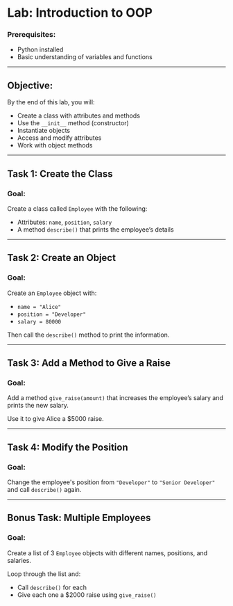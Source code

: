 # Lab: Introduction to OOP

### Prerequisites:

- Python installed
- Basic understanding of variables and functions

---

## Objective:

By the end of this lab, you will:

- Create a class with attributes and methods
- Use the `__init__` method (constructor)
- Instantiate objects
- Access and modify attributes
- Work with object methods

---

## Task 1: Create the Class

### Goal:

Create a class called `Employee` with the following:

- Attributes: `name`, `position`, `salary`
- A method `describe()` that prints the employee’s details

---

## Task 2: Create an Object

### Goal:

Create an `Employee` object with:

- `name = "Alice"`
- `position = "Developer"`
- `salary = 80000`

Then call the `describe()` method to print the information.

---

## Task 3: Add a Method to Give a Raise

### Goal:

Add a method `give_raise(amount)` that increases the employee’s salary and prints the new salary.

Use it to give Alice a $5000 raise.

---

## Task 4: Modify the Position

### Goal:

Change the employee's position from `"Developer"` to `"Senior Developer"` and call `describe()` again.

---

## Bonus Task: Multiple Employees

### Goal:

Create a list of 3 `Employee` objects with different names, positions, and salaries.

Loop through the list and:

- Call `describe()` for each
- Give each one a $2000 raise using `give_raise()`